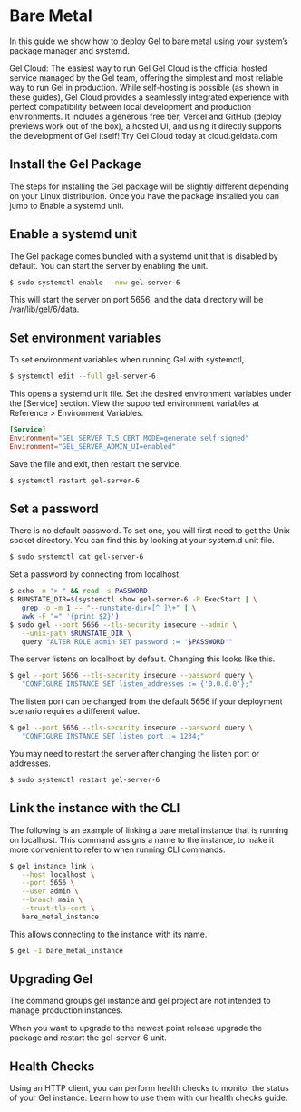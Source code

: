 # Bare Metal

In this guide we show how to deploy Gel to bare metal using your system’s package manager and systemd.

Gel Cloud: The easiest way to run Gel Gel Cloud is the official hosted service managed by the Gel team, offering the simplest and most reliable way to run Gel in production. While self-hosting is possible (as shown in these guides), Gel Cloud provides a seamlessly integrated experience with perfect compatibility between local development and production environments. It includes a generous free tier, Vercel and GitHub (deploy previews work out of the box), a hosted UI, and using it directly supports the development of Gel itself! Try Gel Cloud today at cloud.geldata.com

## Install the Gel Package

The steps for installing the Gel package will be slightly different depending on your Linux distribution. Once you have the package installed you can jump to Enable a systemd unit.

## Enable a systemd unit

The Gel package comes bundled with a systemd unit that is disabled by default. You can start the server by enabling the unit.

```bash
$ sudo systemctl enable --now gel-server-6
```

This will start the server on port 5656, and the data directory will be /var/lib/gel/6/data.

## Set environment variables

To set environment variables when running Gel with systemctl,

```bash
$ systemctl edit --full gel-server-6
```

This opens a systemd unit file. Set the desired environment variables under the [Service] section. View the supported environment variables at Reference > Environment Variables.

```toml
[Service]
Environment="GEL_SERVER_TLS_CERT_MODE=generate_self_signed"
Environment="GEL_SERVER_ADMIN_UI=enabled"
```

Save the file and exit, then restart the service.

```bash
$ systemctl restart gel-server-6
```

## Set a password

There is no default password. To set one, you will first need to get the Unix socket directory. You can find this by looking at your system.d unit file.

```bash
$ sudo systemctl cat gel-server-6
```

Set a password by connecting from localhost.

```bash
$ echo -n "> " && read -s PASSWORD
$ RUNSTATE_DIR=$(systemctl show gel-server-6 -P ExecStart | \
   grep -o -m 1 -- "--runstate-dir=[^ ]\+" | \
   awk -F "=" '{print $2}')
$ sudo gel --port 5656 --tls-security insecure --admin \
   --unix-path $RUNSTATE_DIR \
   query "ALTER ROLE admin SET password := '$PASSWORD'"
```

The server listens on localhost by default. Changing this looks like this.

```bash
$ gel --port 5656 --tls-security insecure --password query \
   "CONFIGURE INSTANCE SET listen_addresses := {'0.0.0.0'};"
```

The listen port can be changed from the default 5656 if your deployment scenario requires a different value.

```bash
$ gel --port 5656 --tls-security insecure --password query \
   "CONFIGURE INSTANCE SET listen_port := 1234;"
```

You may need to restart the server after changing the listen port or addresses.

```bash
$ sudo systemctl restart gel-server-6
```

## Link the instance with the CLI

The following is an example of linking a bare metal instance that is running on localhost. This command assigns a name to the instance, to make it more convenient to refer to when running CLI commands.

```bash
$ gel instance link \
   --host localhost \
   --port 5656 \
   --user admin \
   --branch main \
   --trust-tls-cert \
   bare_metal_instance
```

This allows connecting to the instance with its name.

```bash
$ gel -I bare_metal_instance
```

## Upgrading Gel

The command groups gel instance and gel project are not intended to manage production instances.

When you want to upgrade to the newest point release upgrade the package and restart the gel-server-6 unit.

## Health Checks

Using an HTTP client, you can perform health checks to monitor the status of your Gel instance. Learn how to use them with our health checks guide.


